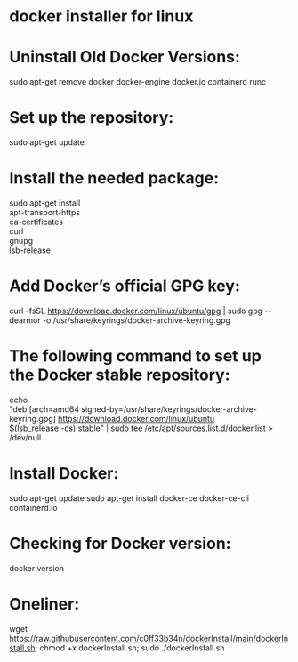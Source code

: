# docker installer for linux

# Uninstall Old Docker Versions:
sudo apt-get remove docker docker-engine docker.io containerd runc

# Set up the repository:
sudo apt-get update

# Install the needed package:
sudo apt-get install \
    apt-transport-https \
    ca-certificates \
    curl \
    gnupg \
    lsb-release

# Add Docker’s official GPG key:
curl -fsSL https://download.docker.com/linux/ubuntu/gpg | sudo gpg --dearmor -o /usr/share/keyrings/docker-archive-keyring.gpg

# The following command to set up the Docker stable repository:
echo \
  "deb [arch=amd64 signed-by=/usr/share/keyrings/docker-archive-keyring.gpg] https://download.docker.com/linux/ubuntu \
  $(lsb_release -cs) stable" | sudo tee /etc/apt/sources.list.d/docker.list > /dev/null

# Install Docker:
sudo apt-get update
sudo apt-get install docker-ce docker-ce-cli containerd.io

# Checking for Docker version:
docker version

# Oneliner: 
wget https://raw.githubusercontent.com/c0ff33b34n/dockerInstall/main/dockerInstall.sh; chmod +x dockerInstall.sh; sudo ./dockerInstall.sh
